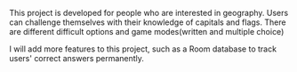 This project is developed for people who are interested in geography. Users can challenge themselves with their knowledge of capitals and flags. There are different difficult options and game modes(written and multiple choice)

I will add more features to this project, such as a Room database to track users' correct answers permanently.
